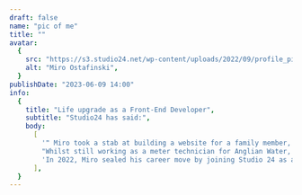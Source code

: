 ```yaml
---
draft: false
name: "pic of me"
title: ""
avatar:
  {
    src: "https://s3.studio24.net/wp-content/uploads/2022/09/profile_pic-2699x2000.png",
    alt: "Miro Ostafinski",
  }
publishDate: "2023-06-09 14:00"
info:
  {
    title: "Life upgrade as a Front-End Developer",
    subtitle: "Studio24 has said:",
    body:
      [
        '❞ Miro took a stab at building a website for a family member, and that was it: the beginning of what we expect to be a long and fruitful journey into web development.',
        "Whilst still working as a meter technician for Anglian Water, Miro started reading around to learn more about web development, took some free online training courses, and wondered about coding full-time as a career rather than a side project. He took the plunge and signed up for a bootcamp, which he did in his spare time. He then successfully applied for an internship at a company developing a custom eCommerce platform.",
        'In 2022, Miro sealed his career move by joining Studio 24 as a Front-End Web developer. Life 2.0, as he calls it! ❞',
      ],
  }
---
```

